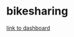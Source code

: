# bikesharing
[link to dashboard](https://public.tableau.com/app/profile/jonathan.sylvestre/viz/ModuleChallenge14_16373746926990/Story1?publish=yes)

